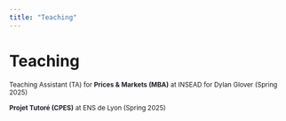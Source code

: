 ```yaml
---
title: "Teaching"
---
```


# Teaching 

<small> Teaching Assistant (TA) for <strong style="color:#211e29;">Prices & Markets (MBA)</strong > at INSEAD for Dylan Glover (Spring 2025) </small>

<small> <strong style="color:#211e29;">Projet Tutoré (CPES)</strong> at ENS de Lyon (Spring 2025) </small>
